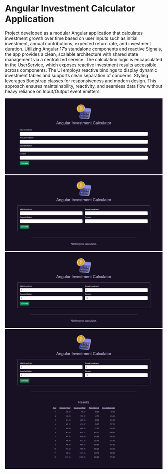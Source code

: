 # Angular Investment Calculator Application

Project developed as a modular Angular application that calculates investment growth over time based on user inputs such as initial investment, annual contributions, expected return rate, and investment duration. Utilizing Angular 17’s standalone components and reactive Signals, the app provides a clean, scalable architecture with shared state management via a centralized service. The calculation logic is encapsulated in the UserService, which exposes reactive investment results accessible across components. The UI employs reactive bindings to display dynamic investment tables and supports clean separation of concerns. Styling leverages Bootstrap classes for responsiveness and modern design. This approach ensures maintainability, reactivity, and seamless data flow without heavy reliance on Input/Output event emitters.

![Reference1](./readmefiles/investment1.png)
![Reference2](./readmefiles/calculator1.png)
![Reference2](./readmefiles/calculator2.png)
![Reference2](./readmefiles/calculator3.png)
